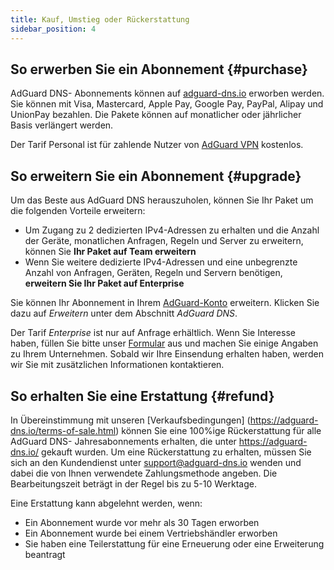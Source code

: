 ```yaml
---
title: Kauf, Umstieg oder Rückerstattung
sidebar_position: 4
---
```


## So erwerben Sie ein Abonnement {#purchase}

AdGuard DNS- Abonnements können auf [adguard-dns.io](https://adguard-dns.io/license.html) erworben werden. Sie können mit Visa, Mastercard, Apple Pay, Google Pay, PayPal, Alipay und UnionPay bezahlen. Die Pakete können auf monatlicher oder jährlicher Basis verlängert werden.

Der Tarif Personal ist für zahlende Nutzer von [AdGuard VPN](https://adguard-vpn.com/welcome.html) kostenlos.

## So erweitern Sie ein Abonnement {#upgrade}

Um das Beste aus AdGuard DNS herauszuholen, können Sie Ihr Paket um die folgenden Vorteile erweitern:

- Um Zugang zu 2 dedizierten IPv4-Adressen zu erhalten und die Anzahl der Geräte, monatlichen Anfragen, Regeln und Server zu erweitern, können Sie **Ihr Paket auf Team erweitern**
- Wenn Sie weitere dedizierte IPv4-Adressen und eine unbegrenzte Anzahl von Anfragen, Geräten, Regeln und Servern benötigen, **erweitern Sie Ihr Paket auf Enterprise**

Sie können Ihr Abonnement in Ihrem [AdGuard-Konto](https://my.adguard.com/account/licenses) erweitern. Klicken Sie dazu auf _Erweitern_ unter dem Abschnitt _AdGuard DNS_.

Der Tarif _Enterprise_ ist nur auf Anfrage erhältlich. Wenn Sie Interesse haben, füllen Sie bitte unser [Formular](https://surveys.adguard.com/dns_enterprise/form.html) aus und machen Sie einige Angaben zu Ihrem Unternehmen. Sobald wir Ihre Einsendung erhalten haben, werden wir Sie mit zusätzlichen Informationen kontaktieren.

## So erhalten Sie eine Erstattung {#refund}

In Übereinstimmung mit unseren [Verkaufsbedingungen] (https://adguard-dns.io/terms-of-sale.html) können Sie eine 100%ige Rückerstattung für alle AdGuard DNS- Jahresabonnements erhalten, die unter https://adguard-dns.io/ gekauft wurden. Um eine Rückerstattung zu erhalten, müssen Sie sich an den Kundendienst unter support@adguard-dns.io wenden und dabei die von Ihnen verwendete Zahlungsmethode angeben. Die Bearbeitungszeit beträgt in der Regel bis zu 5-10 Werktage.

Eine Erstattung kann abgelehnt werden, wenn:

- Ein Abonnement wurde vor mehr als 30 Tagen erworben
- Ein Abonnement wurde bei einem Vertriebshändler erworben
- Sie haben eine Teilerstattung für eine Erneuerung oder eine Erweiterung beantragt
